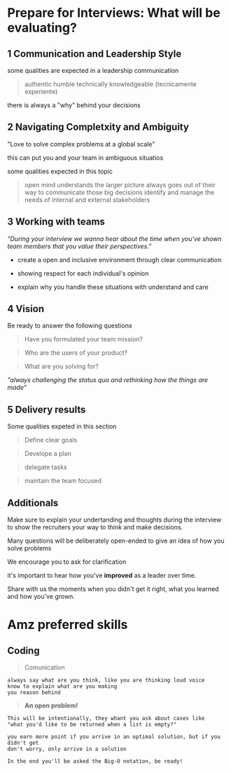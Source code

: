 # Prepare for Interviews: What will be evaluating?

## 1 Communication and Leadership Style

some qualities are expected in a leadership communication

> authentic
> humble
> technically knowledgeable (tecnicamente experiente)

there is always a "why" behind your decisions

## 2 Navigating Completxity and Ambiguity

"Love to solve complex problems at a global scale"

this can put you and your team in ambiguous situatios

some qualities expected in this topic

> open mind
> understands the larger picture
> always goes out of their way to communicate those big decisions
> identify and manage the needs of internal and external stakeholders

## 3 Working with teams

_"During your interview we wanna hear about the time when you've shown team members that you value their perspectives."_

- create a open and inclusive environment through clear communication

- showing respect for each individual's opinion

- explain why you handle these situations with understand and care

## 4 Vision

Be ready to answer the following questions

> Have you formulated your team mission?

> Who are the users of your product?

> What are you solving for?

_"always challenging the status quo and rethinking how the things are made"_

## 5 Delivery results

Some qualities expeted in this section

> Define clear goals

> Develope a plan

> delegate tasks

> maintain the team focused

## Additionals

Make sure to explain your undertanding and thoughts during the interview to show the recruiters your way to think and make decisions.

Many questions will be deliberately open-ended to give an idea of how you solve problems

We encourage you to ask for clarification

it's important to hear how you've **improved** as a leader over time.

Share with us the moments when you didn't get it right, what you learned and how you've grown.

# Amz preferred skills

## Coding

> Comunication

    always say what are you think, like you are thinking loud voice
    know to explain what are you making
    you reason behind

> **An open problem!**

    This will be intentionally, they whant you ask about cases like
    "what you'd like to be returned when a list is empty?"

    you earn more point if you arrive in an optimal solution, but if you didn't get
    don't worry, only arrive in a solution

    In the end you'll be asked the Big-O notation, be ready!
